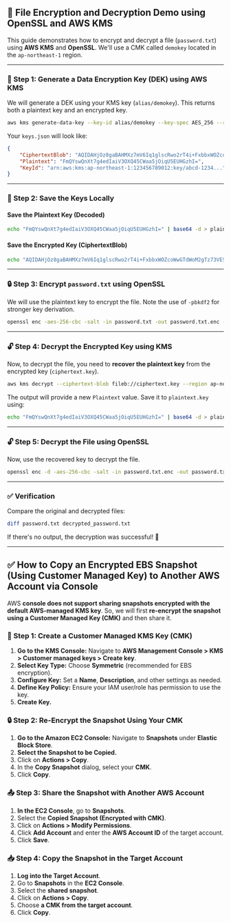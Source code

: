 ## 🔐 File Encryption and Decryption Demo using OpenSSL and AWS KMS

This guide demonstrates how to encrypt and decrypt a file (`password.txt`) using **AWS KMS** and **OpenSSL**. We'll use a CMK called `demokey` located in the `ap-northeast-1` region.

---

### 🔑 Step 1: Generate a Data Encryption Key (DEK) using AWS KMS
We will generate a DEK using your KMS key (`alias/demokey`). This returns both a plaintext key and an encrypted key.  

```sh
aws kms generate-data-key --key-id alias/demokey --key-spec AES_256 --region ap-northeast-1 --output json > keys.json
```

Your `keys.json` will look like:

```json
{
    "CiphertextBlob": "AQIDAHjOz8gaBAHMXz7mV6Iq1glscRwo2rT4i+FxbbxWOZcoWwGTdWoM2gTz73VESuBwWu1xAAAAfjB8BgkqhkiG9w0BBwagbzBtAgEAMGgGCSqGSIb3DQEHATAeBglghkgBZQMEAS4wEQQMs9rQpmdDwjsfs08HAgEQgDvojYI5ptKoE3DawuCQqSODRNKDPOaRpa7u0J6ivgowEDH+94hS9Glk+ebvgRPXJqadhwQwB7CUZJg4Zg==",
    "Plaintext": "FmQYswQnXt7g4edIaiV3OXQ45CWaa5jOiqU5EUHGzhI=",
    "KeyId": "arn:aws:kms:ap-northeast-1:123456789012:key/abcd-1234..."
}
```

---

### 🔑 Step 2: Save the Keys Locally

#### Save the Plaintext Key (Decoded)
```sh
echo "FmQYswQnXt7g4edIaiV3OXQ45CWaa5jOiqU5EUHGzhI=" | base64 -d > plaintext.key
```

#### Save the Encrypted Key (CiphertextBlob)
```sh
echo "AQIDAHjOz8gaBAHMXz7mV6Iq1glscRwo2rT4i+FxbbxWOZcoWwGTdWoM2gTz73VESuBwWu1xAAAAfjB8BgkqhkiG9w0BBwagbzBtAgEAMGgGCSqGSIb3DQEHATAeBglghkgBZQMEAS4wEQQMs9rQpmdDwjsfs08HAgEQgDvojYI5ptKoE3DawuCQqSODRNKDPOaRpa7u0J6ivgowEDH+94hS9Glk+ebvgRPXJqadhwQwB7CUZJg4Zg==" | base64 -d > ciphertext.key
```

---

### 🔒 Step 3: Encrypt `password.txt` using OpenSSL

We will use the plaintext key to encrypt the file. Note the use of `-pbkdf2` for stronger key derivation.

```sh
openssl enc -aes-256-cbc -salt -in password.txt -out password.txt.enc -pass file:./plaintext.key -pbkdf2
```

---

### 🔓 Step 4: Decrypt the Encrypted Key using KMS

Now, to decrypt the file, you need to **recover the plaintext key** from the encrypted key (`ciphertext.key`).

```sh
aws kms decrypt --ciphertext-blob fileb://ciphertext.key --region ap-northeast-1 --output json
```

The output will provide a new `Plaintext` value. Save it to `plaintext.key` using:

```sh
echo "FmQYswQnXt7g4edIaiV3OXQ45CWaa5jOiqU5EUHGzhI=" | base64 -d > plaintext.key
```

---

### 🔓 Step 5: Decrypt the File using OpenSSL

Now, use the recovered key to decrypt the file.

```sh
openssl enc -d -aes-256-cbc -salt -in password.txt.enc -out password.txt -pass file:./plaintext.key -pbkdf2
```

---

### ✅ Verification

Compare the original and decrypted files:

```sh
diff password.txt decrypted_password.txt
```

If there's no output, the decryption was successful! 🎉

---

## ✅ How to Copy an Encrypted EBS Snapshot (Using Customer Managed Key) to Another AWS Account via Console

AWS **console does not support sharing snapshots encrypted with the default AWS-managed KMS key**. So, we will first **re-encrypt the snapshot using a Customer Managed Key (CMK)** and then share it.

### 🔑 Step 1: Create a Customer Managed KMS Key (CMK)
1. **Go to the KMS Console:** Navigate to **AWS Management Console > KMS > Customer managed keys > Create key**.
2. **Select Key Type:** Choose **Symmetric** (recommended for EBS encryption).
3. **Configure Key:** Set a **Name**, **Description**, and other settings as needed.
4. **Define Key Policy:** Ensure your IAM user/role has permission to use the key.
5. **Create Key.**

### 🔒 Step 2: Re-Encrypt the Snapshot Using Your CMK
1. **Go to the Amazon EC2 Console:** Navigate to **Snapshots** under **Elastic Block Store**.
2. **Select the Snapshot to be Copied.**
3. Click on **Actions > Copy**.
4. In the **Copy Snapshot** dialog, select your **CMK**.
5. Click **Copy**.

### 📤 Step 3: Share the Snapshot with Another AWS Account
1. **In the EC2 Console**, go to **Snapshots**.
2. Select the **Copied Snapshot (Encrypted with CMK)**.
3. Click on **Actions > Modify Permissions**.
4. Click **Add Account** and enter the **AWS Account ID** of the target account.
5. Click **Save**.

### 📥 Step 4: Copy the Snapshot in the Target Account
1. **Log into the Target Account**.
2. Go to **Snapshots** in the **EC2 Console**.
3. Select the **shared snapshot**.
4. Click on **Actions > Copy**.
5. Choose **a CMK from the target account**.
6. Click **Copy**.



